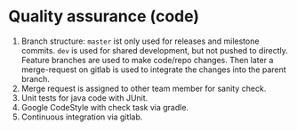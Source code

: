 # Quality assurance (code)

1. Branch structure: ``master`` ist only used for releases and milestone commits. ``dev`` is used for shared development, but not pushed to directly. Feature branches are used to make code/repo changes. Then later a merge-request on gitlab is used to integrate the changes into the parent branch.
2. Merge request is assigned to other team member for sanity check.
3. Unit tests for java code with JUnit.
4. Google CodeStyle with check task via gradle.
5. Continuous integration via gitlab.